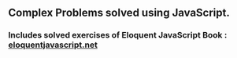 ## Complex Problems solved using JavaScript.
### Includes solved exercises of Eloquent JavaScript Book : <a href="http://eloquentjavascript.net/">eloquentjavascript.net</a>